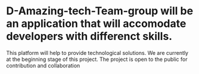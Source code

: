 # D-Amazing-tech-Team-group will be an application that will accomodate developers with differenct skills.
This platform will help to provide technological solutions.
We are currently at the beginning stage of this project.
The project is open to the public for contribution and collaboration 

